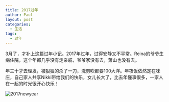 ```yaml
---
title: 2017过年
author: Paul
layout: post
categories:
  - 生活
tags:
  - 过年
---
```


3月了，才补上这篇过年小记。2017年过年，过得安静又不平常。Reina的爷爷生病住院，这个年都几乎没有走亲戚，爷爷家没有去，萧山也没有去。

年三十才去理发，被狠狠的杀了一刀，洗剪吹都要100大洋。年夜饭依然定在味庄，自己家人共享Nikki带给我们的快乐，女儿长大了，比去年懂事很多，一家人在一起的时光很开心快乐！

![2017newyear](https://imgs.gq/2017-0103/2017newyear.jpg)